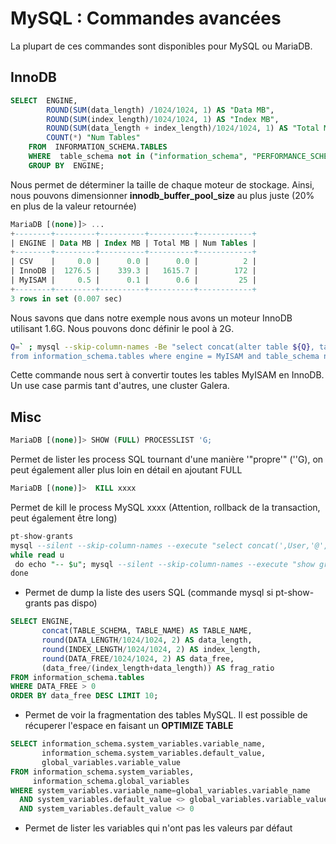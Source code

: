 # MySQL : Commandes avancées

La plupart de ces commandes sont disponibles pour MySQL ou MariaDB.

## InnoDB

```sql
SELECT  ENGINE,
        ROUND(SUM(data_length) /1024/1024, 1) AS "Data MB",
        ROUND(SUM(index_length)/1024/1024, 1) AS "Index MB",
        ROUND(SUM(data_length + index_length)/1024/1024, 1) AS "Total MB",
        COUNT(*) "Num Tables"
    FROM  INFORMATION_SCHEMA.TABLES
    WHERE  table_schema not in ("information_schema", "PERFORMANCE_SCHEMA", "SYS_SCHEMA", "ndbinfo")
    GROUP BY  ENGINE;
```


Nous permet de déterminer la taille de chaque moteur de stockage. Ainsi,
nous pouvons dimensionner **innodb_buffer_pool_size** au plus juste (20%
en plus de la valeur retournée)

```sql
MariaDB [(none)]> ...
+--------+---------+----------+----------+------------+
| ENGINE | Data MB | Index MB | Total MB | Num Tables |
+--------+---------+----------+----------+------------+
| CSV    |     0.0 |      0.0 |      0.0 |          2 |
| InnoDB |  1276.5 |    339.3 |   1615.7 |        172 |
| MyISAM |     0.5 |      0.1 |      0.6 |         25 |
+--------+---------+----------+----------+------------+
3 rows in set (0.007 sec)
```

Nous savons que dans notre exemple nous avons un moteur InnoDB utilisant
1.6G. Nous pouvons donc définir le pool à 2G.

```bash
Q=` ; mysql --skip-column-names -Be "select concat(alter table ${Q}, table_schema,${Q}.${Q}, table_name, ${Q} engine=innodb;)
from information_schema.tables where engine = MyISAM and table_schema not in (mysql)" | mysql
```

Cette commande nous sert à convertir toutes les tables MyISAM en InnoDB.
Un use case parmis tant d'autres, une cluster Galera.

## Misc

```sql
MariaDB [(none)]> SHOW (FULL) PROCESSLIST 'G;
```

Permet de lister les process SQL tournant d'une manière '"propre'"
(''G), on peut également aller plus loin en détail en ajoutant FULL

```sql
MariaDB [(none)]>  KILL xxxx
```

Permet de kill le process MySQL xxxx (Attention, rollback de la
transaction, peut également être long)

```sql
pt-show-grants
mysql --silent --skip-column-names --execute "select concat(',User,'@',Host,') as User from mysql.user" | sort | '
while read u
 do echo "-- $u"; mysql --silent --skip-column-names --execute "show grants for $u" | sed s/$/;/
done
```

  * Permet de dump la liste des users SQL (commande mysql si
    pt-show-grants pas dispo)

```sql
SELECT ENGINE,
       concat(TABLE_SCHEMA, TABLE_NAME) AS TABLE_NAME,
       round(DATA_LENGTH/1024/1024, 2) AS data_length,
       round(INDEX_LENGTH/1024/1024, 2) AS index_length,
       round(DATA_FREE/1024/1024, 2) AS data_free,
       (data_free/(index_length+data_length)) AS frag_ratio
FROM information_schema.tables
WHERE DATA_FREE > 0
ORDER BY data_free DESC LIMIT 10;
```

  * Permet de voir la fragmentation des tables MySQL. Il est possible de
    récuperer l'espace en faisant un **OPTIMIZE TABLE**

```sql
SELECT information_schema.system_variables.variable_name,
       information_schema.system_variables.default_value,
       global_variables.variable_value
FROM information_schema.system_variables,
     information_schema.global_variables
WHERE system_variables.variable_name=global_variables.variable_name
  AND system_variables.default_value <> global_variables.variable_value
  AND system_variables.default_value <> 0
```

  * Permet de lister les variables qui n'ont pas les valeurs par défaut
